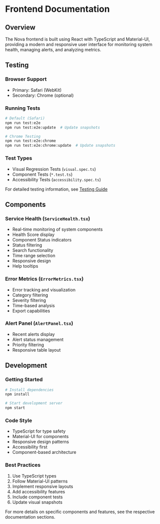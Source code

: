 # Frontend Documentation

## Overview

The Nova frontend is built using React with TypeScript and Material-UI, providing a modern and responsive user interface for monitoring system health, managing alerts, and analyzing metrics.

## Testing

### Browser Support
- Primary: Safari (WebKit)
- Secondary: Chrome (optional)

### Running Tests
```bash
# Default (Safari)
npm run test:e2e
npm run test:e2e:update  # Update snapshots

# Chrome Testing
npm run test:e2e:chrome
npm run test:e2e:chrome:update  # Update snapshots
```

### Test Types
- Visual Regression Tests (`visual.spec.ts`)
- Component Tests (`*.test.ts`)
- Accessibility Tests (`accessibility.spec.ts`)

For detailed testing information, see [Testing Guide](../testing.md)

## Components

### Service Health (`ServiceHealth.tsx`)
- Real-time monitoring of system components
- Health Score display
- Component Status indicators
- Status filtering
- Search functionality
- Time range selection
- Responsive design
- Help tooltips

### Error Metrics (`ErrorMetrics.tsx`)
- Error tracking and visualization
- Category filtering
- Severity filtering
- Time-based analysis
- Export capabilities

### Alert Panel (`AlertPanel.tsx`)
- Recent alerts display
- Alert status management
- Priority filtering
- Responsive table layout

## Development

### Getting Started
```bash
# Install dependencies
npm install

# Start development server
npm start
```

### Code Style
- TypeScript for type safety
- Material-UI for components
- Responsive design patterns
- Accessibility first
- Component-based architecture

### Best Practices
1. Use TypeScript types
2. Follow Material-UI patterns
3. Implement responsive layouts
4. Add accessibility features
5. Include component tests
6. Update visual snapshots

For more details on specific components and features, see the respective documentation sections.
